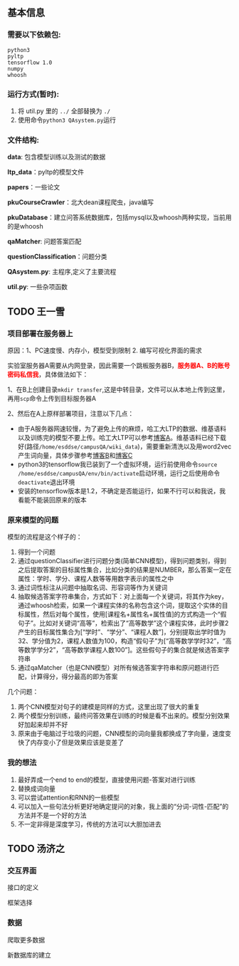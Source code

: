 ## 基本信息

### 需要以下依赖包:
	python3 
	pyltp 
 	tensorflow 1.0
 	numpy 
 	whoosh

### 运行方式(暂时):

1. 将 util.py 里的 ``../`` 全部替换为 ``./``
2. 使用命令``python3 QAsystem.py``运行

### 文件结构:

**data**: 包含模型训练以及测试的数据

**ltp_data**：pyltp的模型文件

**papers**：一些论文

**pkuCourseCrawler**：北大dean课程爬虫，java编写

**pkuDatabase**：建立问答系统数据库，包括mysql以及whoosh两种实现，当前用的是whoosh

**qaMatcher**: 问题答案匹配

**questionClassification**：问题分类

**QAsystem.py**: 主程序,定义了主要流程

**util.py**: 一些杂项函数


## TODO 王一雪

### 项目部署在服务器上

原因：1、PC速度慢、内存小，模型受到限制  2. 编写可视化界面的需求

实验室服务器A需要从内网登录，因此需要一个跳板服务器B，**<font color=red >服务器A、B的账号密码私信我</font>**，具体做法如下：

1、在B上创建目录``mkdir transfer``,这是中转目录，文件可以从本地上传到这里，再用``scp``命令上传到目标服务器A

2、然后在A上原样部署项目，注意以下几点：
* 由于A服务器网速较慢，为了避免上传的麻烦，哈工大LTP的数据、维基语料以及训练完的模型不要上传。哈工大LTP可以参考[博客A](http://blog.csdn.net/churximi/article/details/51174182)。维基语料已经下载好(路径``/home/esddse/campusQA/wiki_data``)，需要重新清洗以及用word2vec产生词向量，具体步骤参考[博客B](http://licstar.net/archives/262)和[博客C](http://www.cnblogs.com/tina-smile/p/5178549.html)
* python3的tensorflow我已装到了一个虚拟环境，运行前使用命令``source /home/esddse/campusQA/env/bin/activate``启动环境，运行之后使用命令``deactivate``退出环境
* 安装的tensorflow版本是1.2，不确定是否能运行，如果不行可以和我说，我看能不能装回原来的版本

### 原来模型的问题

模型的流程是这个样子的：
1. 得到一个问题
2. 通过questionClassifier进行问题分类(简单CNN模型)，得到问题类别，得到之后提取答案的目标属性集合，比如分类的结果是NUMBER，那么答案一定在属性：学时、学分、课程人数等等用数字表示的属性之中
3. 通过词性标注从问题中抽取名词、形容词等作为关键词
4. 抽取候选答案字符串集合，方式如下：对上面每一个关键词，将其作为key，通过whoosh检索，如果一个课程实体的名称包含这个词，提取这个实体的目标属性，然后对每个属性，使用[课程名+属性名+属性值]的方式构造一个“假句子”。比如对关键词“高等”，检索出了“高等数学”这个课程实体，此时步骤2产生的目标属性集合为[“学时”、“学分”、“课程人数”]，分别提取出学时值为32、学分值为2，课程人数值为100，构造“假句子”为[“高等数学学时32”，“高等数学学分2”，“高等数学课程人数100”]。这些假句子的集合就是候选答案字符串
5. 通过qaMatcher（也是CNN模型）对所有候选答案字符串和原问题进行匹配，计算得分，得分最高的即为答案

几个问题：
1. 两个CNN模型对句子的建模是同样的方式，这里出现了很大的重复
2. 两个模型分别训练，最终问答效果在训练的时候是看不出来的。模型分别效果好加起来却并不好
3. 原来由于电脑过于垃圾的问题，CNN模型的词向量我都换成了字向量，速度变快了内存变小了但是效果应该是变差了

### 我的想法

1. 最好弄成一个end to end的模型，直接使用问题-答案对进行训练
2. 替换成词向量
3. 可以尝试attention和RNN的一些模型
3. 可以加入一些句法分析更好地确定提问的对象，我上面的“分词-词性-匹配”的方法并不是一个好的方法
4. 不一定非得是深度学习，传统的方法可以大胆加进去

## TODO 汤济之

### 交互界面

接口的定义

框架选择

### 数据

爬取更多数据

新数据库的建立